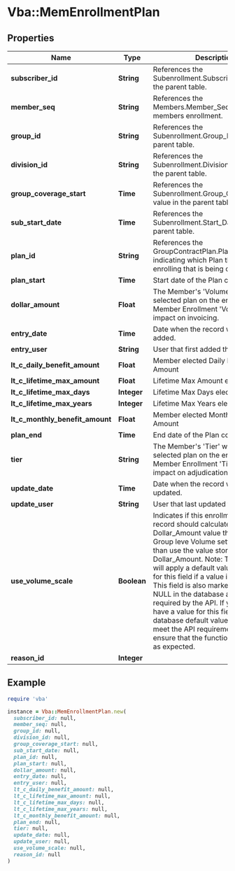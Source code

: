 # Vba::MemEnrollmentPlan

## Properties

| Name | Type | Description | Notes |
| ---- | ---- | ----------- | ----- |
| **subscriber_id** | **String** | References the Subenrollment.Subscriber_ID value in the parent table. |  |
| **member_seq** | **String** | References the Members.Member_Seq for this members enrollment. |  |
| **group_id** | **String** | References the Subenrollment.Group_ID value in the parent table. |  |
| **division_id** | **String** | References the Subenrollment.Division_ID value in the parent table. |  |
| **group_coverage_start** | **Time** | References the Subenrollment.Group_Coverage_Start value in the parent table. |  |
| **sub_start_date** | **Time** | References the Subenrollment.Start_Date value in the parent table. |  |
| **plan_id** | **String** | References the GroupContractPlan.Plan_ID value indicating which Plan this member is enrolling that is being offered. |  |
| **plan_start** | **Time** | Start date of the Plan coverage. |  |
| **dollar_amount** | **Float** | The Member&#39;s &#39;Volume&#39; within the selected plan on the enrollment. The Member Enrollment &#39;Volume&#39; has no impact on invoicing. | [optional] |
| **entry_date** | **Time** | Date when the record was first added. | [optional] |
| **entry_user** | **String** | User that first added the record. | [optional] |
| **lt_c_daily_benefit_amount** | **Float** | Member elected Daily Benefit Amount | [optional] |
| **lt_c_lifetime_max_amount** | **Float** | Lifetime Max Amount elected | [optional] |
| **lt_c_lifetime_max_days** | **Integer** | Lifetime Max Days elected | [optional] |
| **lt_c_lifetime_max_years** | **Integer** | Lifetime Max Years elected | [optional] |
| **lt_c_monthly_benefit_amount** | **Float** | Member elected Monthly Benefit Amount | [optional] |
| **plan_end** | **Time** | End date of the Plan coverage. | [optional] |
| **tier** | **String** | The Member&#39;s &#39;Tier&#39; within the selected plan on the enrollment. The Member Enrollment &#39;Tier&#39; has no impact on adjudication or invoicing. | [optional] |
| **update_date** | **Time** | Date when the record was last updated. | [optional] |
| **update_user** | **String** | User that last updated the record. | [optional] |
| **use_volume_scale** | **Boolean** | Indicates if this enrollment plan record should calculate the Dollar_Amount value through the Group leve Volume settings rather than use the value stored in Dollar_Amount.  Note: The database will apply a default value of &#x60;False&#x60; for this field if a value is not provided.  This field is also marked as NOT NULL in the database and therefore required by the API.  If you do not have a value for this field, supply the database default value of &#x60;False&#x60; to meet the API requirements and ensure that the functionality occurs as expected. |  |
| **reason_id** | **Integer** |  | [optional] |

## Example

```ruby
require 'vba'

instance = Vba::MemEnrollmentPlan.new(
  subscriber_id: null,
  member_seq: null,
  group_id: null,
  division_id: null,
  group_coverage_start: null,
  sub_start_date: null,
  plan_id: null,
  plan_start: null,
  dollar_amount: null,
  entry_date: null,
  entry_user: null,
  lt_c_daily_benefit_amount: null,
  lt_c_lifetime_max_amount: null,
  lt_c_lifetime_max_days: null,
  lt_c_lifetime_max_years: null,
  lt_c_monthly_benefit_amount: null,
  plan_end: null,
  tier: null,
  update_date: null,
  update_user: null,
  use_volume_scale: null,
  reason_id: null
)
```

